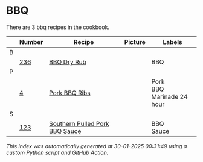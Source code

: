 # BBQ

There are 3 bbq recipes in the cookbook.

| |Number|Recipe|Picture|Labels|
|-|------|------|-------|------|
| B||||
||[236](https://github.com/bryanbr23/Recipes/issues/236)|[BBQ Dry Rub](https://github.com/bryanbr23/Recipes/issues/236)| |BBQ|
| P||||
||[4](https://github.com/bryanbr23/Recipes/issues/4)|[Pork BBQ Ribs](https://github.com/bryanbr23/Recipes/issues/4)| |Pork<br>BBQ<br>Marinade 24 hour|
| S||||
||[123](https://github.com/bryanbr23/Recipes/issues/123)|[Southern Pulled Pork BBQ Sauce](https://github.com/bryanbr23/Recipes/issues/123)| |BBQ<br>Sauce|

_This index was automatically generated at 30-01-2025 00:31:49 using a custom Python script and GitHub Action._